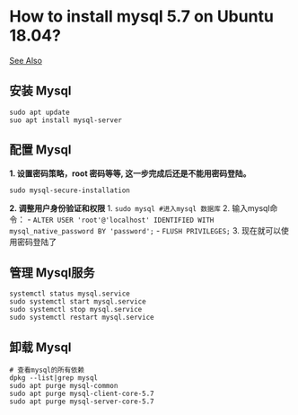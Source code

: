 # How to install mysql 5.7 on Ubuntu 18.04?

[See Also](https://www.digitalocean.com/community/tutorials/how-to-install-mysql-on-ubuntu-18-04)

## 安装 Mysql
```shell
sudo apt update
suo apt install mysql-server
```

## 配置 Mysql
**1. 设置密码策略，root 密码等等, 这一步完成后还是不能用密码登陆。**
```shell
sudo mysql-secure-installation
```
**2. 调整用户身份验证和权限**
    1. `sudo mysql #进入mysql 数据库`
    2. 输入mysql命令：
	- `ALTER USER 'root'@'localhost' IDENTIFIED WITH mysql_native_password BY 'password';`
	- `FLUSH PRIVILEGES;`
    3. 现在就可以使用密码登陆了 

## 管理 Mysql服务
```shell
systemctl status mysql.service
sudo systemctl start mysql.service
sudo systemctl stop mysql.service
sudo systemctl restart mysql.service
```

## 卸载 Mysql
```shell
# 查看mysql的所有依赖
dpkg --list|grep mysql
sudo apt purge mysql-common
sudo apt purge mysql-client-core-5.7
sudo apt purge mysql-server-core-5.7

```
